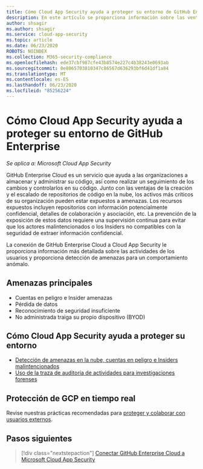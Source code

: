 ```yaml
---
title: Cómo Cloud App Security ayuda a proteger su entorno de GitHub Enterprise
description: En este artículo se proporciona información sobre las ventajas de conectar la aplicación de GitHub Enterprise a Cloud App Security mediante el conector de API para la visibilidad y el control del uso.
author: shsagir
ms.author: shsagir
ms.service: cloud-app-security
ms.topic: article
ms.date: 06/23/2020
ROBOTS: NOINDEX
ms.collection: M365-security-compliance
ms.openlocfilehash: ede37cbf987cfe43b8574e227c4b38243e0693ab
ms.sourcegitcommit: 0e8065703810347c86567d636293bf6d41df1a84
ms.translationtype: MT
ms.contentlocale: es-ES
ms.lasthandoff: 06/23/2020
ms.locfileid: "85256224"
---
```

# <a name="how-cloud-app-security-helps-protect-your-github-enterprise-environment"></a>Cómo Cloud App Security ayuda a proteger su entorno de GitHub Enterprise

*Se aplica a: Microsoft Cloud App Security*

GitHub Enterprise Cloud es un servicio que ayuda a las organizaciones a almacenar y administrar su código, así como realizar un seguimiento de los cambios y controlarlos en su código. Junto con las ventajas de la creación y el escalado de repositorios de código en la nube, los activos más críticos de su organización pueden estar expuestos a amenazas. Los recursos expuestos incluyen repositorios con información potencialmente confidencial, detalles de colaboración y asociación, etc. La prevención de la exposición de estos datos requiere una supervisión continua para evitar que los actores malintencionados o los Insiders no compatibles con la seguridad de extraer información confidencial.

La conexión de GitHub Enterprise Cloud a Cloud App Security le proporciona información más detallada sobre las actividades de los usuarios y proporciona detección de amenazas para un comportamiento anómalo.

## <a name="main-threats"></a>Amenazas principales

- Cuentas en peligro e Insider amenazas
- Pérdida de datos
- Reconocimiento de seguridad insuficiente
- No administrada traiga su propio dispositivo (BYOD)

## <a name="how-cloud-app-security-helps-to-protect-your-environment"></a>Cómo Cloud App Security ayuda a proteger su entorno

- [Detección de amenazas en la nube, cuentas en peligro e Insiders malintencionados](best-practices.md#detect-cloud-threats-compromised-accounts-malicious-insiders-and-ransomware)
- [Uso de la traza de auditoría de actividades para investigaciones forenses](best-practices.md#use-the-audit-trail-of-activities-for-forensic-investigations)

## <a name="protect-gcp-in-real-time"></a>Protección de GCP en tiempo real

Revise nuestras prácticas recomendadas para [proteger y colaborar con usuarios externos](best-practices.md#secure-collaboration-with-external-users-by-enforcing-real-time-session-controls).

## <a name="next-steps"></a>Pasos siguientes

> [!div class="nextstepaction"]
> [Conectar GitHub Enterprise Cloud a Microsoft Cloud App Security](connect-github-ec-to-microsoft-cloud-app-security.md)
